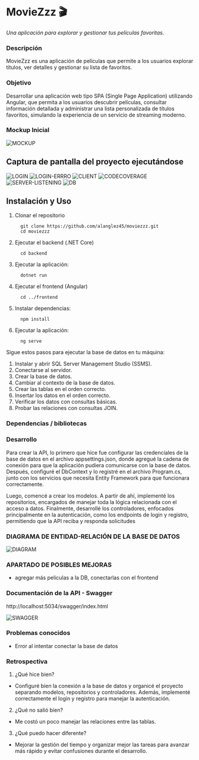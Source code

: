 # MovieZzz 🎬  
*Una aplicación para explorar y gestionar tus películas favoritas.*

### Descripción  
MovieZzz es una aplicación de películas que permite a los usuarios explorar títulos, ver detalles y gestionar su lista de favoritos. 

### Objetivo 
Desarrollar una aplicación web tipo SPA (Single Page Application) utilizando Angular, que permita a los usuarios descubrir películas, consultar información detallada y administrar una lista personalizada de títulos favoritos, simulando la experiencia de un servicio de streaming moderno.

### Mockup Inicial 
![MOCKUP](./screenshots/mockup-inicial.png)  


## Captura de pantalla del proyecto ejecutándose 

![LOGIN](./screenshots/login.png) 
![LOGIN-ERRRO](./screenshots/login-error.png) 
![CLIENT](./screenshots/moviezz-app.png) 
![CODECOVERAGE](./screenshots/code-coverage.png) 
![SERVER-LISTENING](./screenshots/server-listening.png) 
![DB](./screenshots/db.png)  

## Instalación y Uso  

1. Clonar el repositorio

         git clone https://github.com/alanglez45/moviezzz.git
         cd moviezzz

2. Ejecutar el backend (.NET Core)

         cd backend

3. Ejecutar la aplicación:

         dotnet run

4. Ejecutar el frontend (Angular)

         cd ../frontend

5. Instalar dependencias:

         npm install
6. Ejecutar la aplicación:

         ng serve



Sigue estos pasos para ejecutar la base de datos en tu máquina:

1. Instalar y abrir SQL Server Management Studio (SSMS).
2. Conectarse al servidor.
3. Crear la base de datos.
4. Cambiar al contexto de la base de datos.
5. Crear las tablas en el orden correcto.
6. Insertar los datos en el orden correcto.
7. Verificar los datos con consultas básicas.
8. Probar las relaciones con consultas JOIN.

### Dependencias / bibliotecas

### Desarrollo  
Para crear la API, lo primero que hice fue configurar las credenciales de la base de datos en el archivo appsettings.json, donde agregué la cadena de conexión para que la aplicación pudiera comunicarse con la base de datos. Después, configuré el DbContext y lo registré en el archivo Program.cs, junto con los servicios que necesita Entity Framework para que funcionara correctamente.

Luego, comencé a crear los modelos. A partir de ahí, implementé los repositorios, encargados de manejar toda la lógica relacionada con el acceso a datos. Finalmente, desarrollé los controladores, enfocados principalmente en la autenticación, como los endpoints de login y registro, permitiendo que la API reciba y responda solicitudes

### DIAGRAMA DE ENTIDAD-RELACIÓN DE LA BASE DE DATOS
![DIAGRAM](./screenshots/diagram-er.png)  

### APARTADO DE POSIBLES MEJORAS
- agregar más peliculas a la DB, conectarlas con el frontend

### Documentación de la API - Swagger
http://localhost:5034/swagger/index.html

![SWAGGER](./screenshots/swagger.png)  


### Problemas conocidos
- Error al intentar conectar la base de datos

### Retrospectiva
  
   1. ¿Qué hice bien?  
   - Configuré bien la conexión a la base de datos y organicé el proyecto separando modelos, repositorios y controladores. Además, implementé correctamente el login y registro para manejar la autenticación.

   2. ¿Qué no salió bien?
   - Me costó un poco manejar las relaciones entre las tablas.

   3. ¿Qué puedo hacer diferente?
   - Mejorar la gestión del tiempo y organizar mejor las tareas para avanzar más rápido y evitar confusiones durante el desarrollo.


